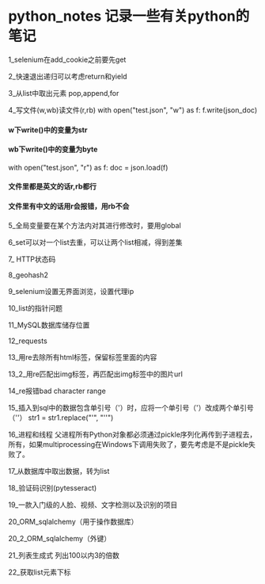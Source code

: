 # python_notes 记录一些有关python的笔记

1_selenium在add_cookie之前要先get

2_快速退出递归可以考虑return和yield

3_从list中取出元素
pop,append,for

4_写文件(w,wb)读文件(r,rb)
with open("test.json", "w") as f:
        f.write(json_doc)
#### w下write()中的变量为str
#### wb下write()中的变量为byte
with open("test.json", "r") as f:
        doc = json.load(f)
#### 文件里都是英文的话r,rb都行
#### 文件里有中文的话用r会报错，用rb不会

5_全局变量要在某个方法内对其进行修改时，要用global

6_set可以对一个list去重，可以让两个list相减，得到差集

7_ HTTP状态码

8_geohash2

9_selenium设置无界面浏览，设置代理ip

10_list的指针问题

11_MySQL数据库储存位置

12_requests

13_用re去除所有html标签，保留标签里面的内容

13_2_用re匹配出img标签，再匹配出img标签中的图片url

14_re报错bad character range

15_插入到sql中的数据包含单引号（'）时，应将一个单引号（'）改成两个单引号（''）
str1 = str1.replace("'", "''")

16_进程和线程
父进程所有Python对象都必须通过pickle序列化再传到子进程去，所有，如果multiprocessing在Windows下调用失败了，要先考虑是不是pickle失败了。

17_从数据库中取出数据，转为list

18_验证码识别(pytesseract)

19_一款入门级的人脸、视频、文字检测以及识别的项目

20_ORM_sqlalchemy（用于操作数据库）

20_2_ORM_sqlalchemy（外键）

21_列表生成式
列出100以内3的倍数

22_获取list元素下标

